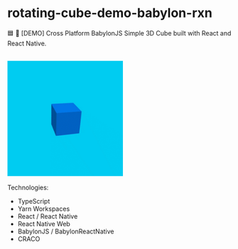 # rotating-cube-demo-babylon-rxn
🟦 🔄 [DEMO] Cross Platform BabylonJS Simple 3D Cube built with React and React Native.

<br/><a href="#"><img width='260px' src='./cube.gif'/></a>

Technologies:

- TypeScript
- Yarn Workspaces
- React / React Native
- React Native Web
- BabylonJS / BabylonReactNative
- CRACO
